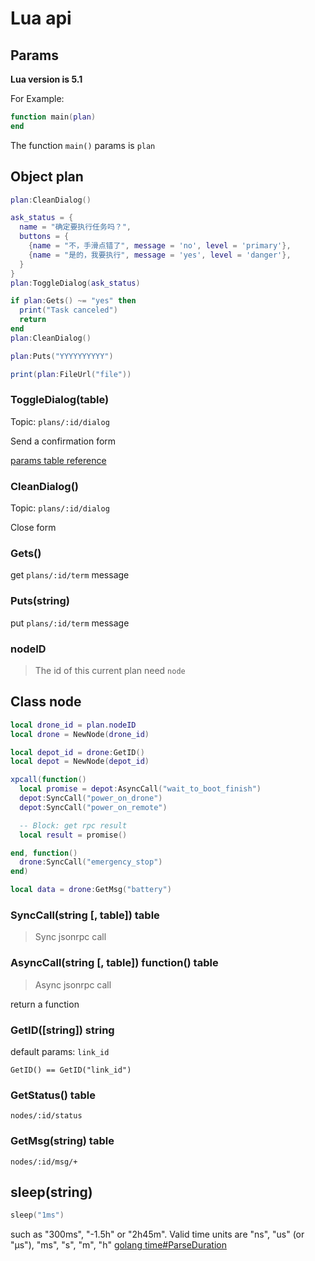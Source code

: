 # Lua api

## Params

**Lua version is 5.1**

For Example:

```lua
function main(plan)
end
```

The function `main()` params is `plan`

## Object plan

```lua
plan:CleanDialog()

ask_status = {
  name = "确定要执行任务吗？",
  buttons = {
    {name = "不，手滑点错了", message = 'no', level = 'primary'},
    {name = "是的，我要执行", message = 'yes', level = 'danger'},
  }
}
plan:ToggleDialog(ask_status)

if plan:Gets() ~= "yes" then
  print("Task canceled")
  return
end
plan:CleanDialog()

plan:Puts("YYYYYYYYYY")

print(plan:FileUrl("file"))
```

### ToggleDialog(table)

Topic: `plans/:id/dialog`

Send a confirmation form

[params table reference](https://developer.sb.im/#/mqtt?id=dialog)

### CleanDialog()

Topic: `plans/:id/dialog`

Close form

### Gets()

get `plans/:id/term` message

### Puts(string)

put `plans/:id/term` message

### nodeID

> The id of this current plan need `node`

## Class node

```lua
local drone_id = plan.nodeID
local drone = NewNode(drone_id)

local depot_id = drone:GetID()
local depot = NewNode(depot_id)

xpcall(function()
  local promise = depot:AsyncCall("wait_to_boot_finish")
  depot:SyncCall("power_on_drone")
  depot:SyncCall("power_on_remote")

  -- Block: get rpc result
  local result = promise()

end, function()
  drone:SyncCall("emergency_stop")
end)

local data = drone:GetMsg("battery")

```

### SyncCall(string [, table]) table

> Sync jsonrpc call

### AsyncCall(string [, table]) function() table

> Async jsonrpc call

return a function

### GetID([string]) string

default params: `link_id`

`GetID() == GetID("link_id")`

### GetStatus() table

`nodes/:id/status`

### GetMsg(string) table

`nodes/:id/msg/+`

## sleep(string)

```lua
sleep("1ms")
```

such as "300ms", "-1.5h" or "2h45m". Valid time units are "ns", "us" (or "µs"), "ms", "s", "m", "h" [golang time#ParseDuration](https://golang.org/pkg/time/#ParseDuration)

